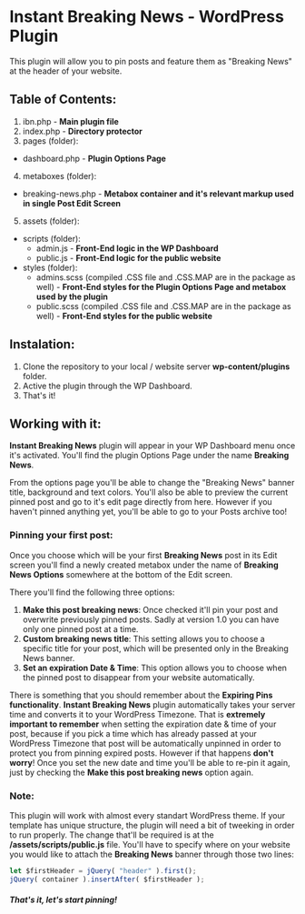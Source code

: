 # Instant Breaking News - WordPress Plugin

This plugin will allow you to pin posts and feature them as "Breaking News" at the header of your website.

## Table of Contents:
1) ibn.php - **Main plugin file**
2) index.php - **Directory protector**
3) pages (folder):
- dashboard.php - **Plugin Options Page**
4) metaboxes (folder):
- breaking-news.php - **Metabox container and it's relevant markup used in single Post Edit Screen**
5) assets (folder):
* scripts (folder):
    * admin.js - **Front-End logic in the WP Dashboard**  
    * public.js - **Front-End logic for the public website**
* styles (folder):
    * admins.scss (compiled .CSS file and .CSS.MAP are in the package as well) - **Front-End styles for the Plugin Options Page and metabox used by the plugin**
    * public.scss (compiled .CSS file and .CSS.MAP are in the package as well) - **Front-End styles for the public website**

## Instalation:
1) Clone the repository to your local / website server **wp-content/plugins** folder.
2) Active the plugin through the WP Dashboard.
3) That's it!

## Working with it:
**Instant Breaking News** plugin will appear in your WP Dashboard menu once it's activated.
You'll find the plugin Options Page under the name **Breaking News**.

From the options page you'll be able to change the "Breaking News" banner title, background and text colors. You'll also be able to preview the current pinned post and go to it's edit page directly from here. However if you haven't pinned anything yet, you'll be able to go to your Posts archive too!

### Pinning your first post:
Once you choose which will be your first **Breaking News** post in its Edit screen you'll find a newly created metabox under the name of **Breaking News Options** somewhere at the bottom of the Edit screen.

There you'll find the following three options:
1) **Make this post breaking news**: Once checked it'll pin your post and overwrite previously pinned posts. Sadly at version 1.0 you can have only one pinned post at a time.
2) **Custom breaking news title**: This setting allows you to choose a specific title for your post, which will be presented only in the Breaking News banner.
3) **Set an expiration Date & Time**: This option allows you to choose when the pinned post to disappear from your website automatically.

There is something that you should remember about the **Expiring Pins functionality**.
**Instant Breaking News** plugin automatically takes your server time and converts it to your WordPress Timezone.
That is **extremely important to remember** when setting the expiration date & time of your post, because if you pick a time which has already passed at your WordPress Timezone that post will be automatically unpinned in order to protect you from pinning expired posts. However if that happens **don't worry**! Once you set the new date and time you'll be able to re-pin it again, just by checking the **Make this post breaking news** option again.

### Note:
This plugin will work with almost every standart WordPress theme. If your template has unique structure, the plugin will need a bit of tweeking in order to run properly. The change that'll be required is at the **/assets/scripts/public.js** file.
You'll have to specify where on your website you would like to attach the **Breaking News** banner through those two lines:
```javascript
let $firstHeader = jQuery( "header" ).first();
jQuery( container ).insertAfter( $firstHeader );
```

##### That's it, let's start pinning!
